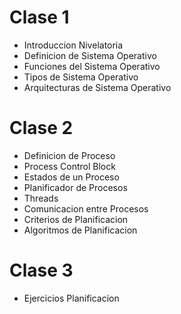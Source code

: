 # Clase 1

* Introduccion Nivelatoria
* Definicion de Sistema Operativo
* Funciones del Sistema Operativo
* Tipos de Sistema Operativo
* Arquitecturas de Sistema Operativo

# Clase 2

* Definicion de Proceso
* Process Control Block
* Estados de un Proceso
* Planificador de Procesos
* Threads
* Comunicacion entre Procesos
* Criterios de Planificacion
* Algoritmos de Planificacion

# Clase 3

* Ejercicios Planificacion
